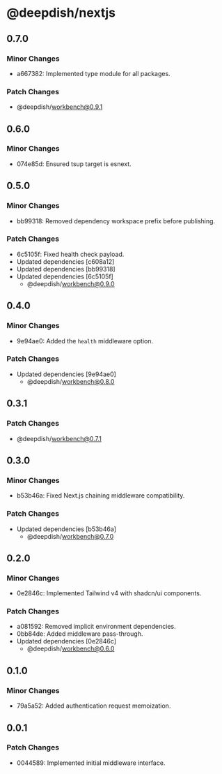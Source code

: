 # @deepdish/nextjs

## 0.7.0

### Minor Changes

- a667382: Implemented type module for all packages.

### Patch Changes

- @deepdish/workbench@0.9.1

## 0.6.0

### Minor Changes

- 074e85d: Ensured tsup target is esnext.

## 0.5.0

### Minor Changes

- bb99318: Removed dependency workspace prefix before publishing.

### Patch Changes

- 6c5105f: Fixed health check payload.
- Updated dependencies [c608a12]
- Updated dependencies [bb99318]
- Updated dependencies [6c5105f]
  - @deepdish/workbench@0.9.0

## 0.4.0

### Minor Changes

- 9e94ae0: Added the `health` middleware option.

### Patch Changes

- Updated dependencies [9e94ae0]
  - @deepdish/workbench@0.8.0

## 0.3.1

### Patch Changes

- @deepdish/workbench@0.7.1

## 0.3.0

### Minor Changes

- b53b46a: Fixed Next.js chaining middleware compatibility.

### Patch Changes

- Updated dependencies [b53b46a]
  - @deepdish/workbench@0.7.0

## 0.2.0

### Minor Changes

- 0e2846c: Implemented Tailwind v4 with shadcn/ui components.

### Patch Changes

- a081592: Removed implicit environment dependencies.
- 0bb84de: Added middleware pass-through.
- Updated dependencies [0e2846c]
  - @deepdish/workbench@0.6.0

## 0.1.0

### Minor Changes

- 79a5a52: Added authentication request memoization.

## 0.0.1

### Patch Changes

- 0044589: Implemented initial middleware interface.

